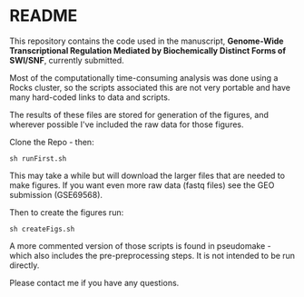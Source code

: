 # README

This repository contains the code used in the manuscript, **Genome-Wide Transcriptional Regulation Mediated by Biochemically Distinct Forms of SWI/SNF**, currently submitted.

Most of the computationally time-consuming analysis was done using a Rocks cluster, so the scripts associated this are not very portable and have many hard-coded links to data and scripts.

The results of these files are stored for generation of the figures, and wherever possible I've included the raw data for those figures.

Clone the Repo - then: 

    sh runFirst.sh
   
This may take a while but will download the larger files that are needed to make figures. 
If you want even  more raw data (fastq files) see the GEO submission (GSE69568). 

Then to create the figures run: 

    sh createFigs.sh


A more commented version of those scripts is found in pseudomake - which also includes the pre-preprocessing steps. It is not intended to be run directly. 

Please contact me if you have any questions. 


